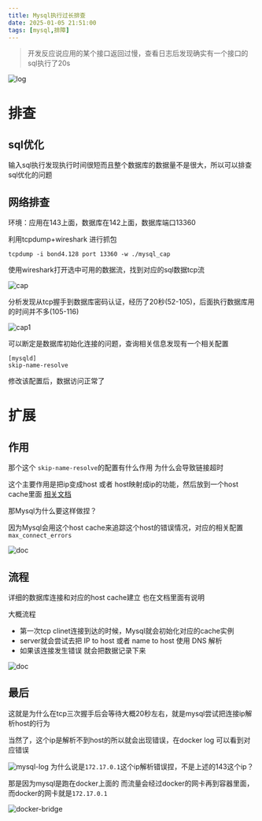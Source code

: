 ```yaml
---
title: Mysql执行过长排查
date: 2025-01-05 21:51:00
tags: [mysql,排障]
---
```



> 开发反应说应用的某个接口返回过慢，查看日志后发现确实有一个接口的sql执行了20s

![log](.\log.jpg)

# 排查

## sql优化

输入sql执行发现执行时间很短而且整个数据库的数据量不是很大，所以可以排查sql优化的问题

## 网络排查

环境：应用在143上面，数据库在142上面，数据库端口13360

利用tcpdump+wireshark 进行抓包

```shell
tcpdump -i bond4.128 port 13360 -w ./mysql_cap
```

使用wireshark打开选中可用的数据流，找到对应的sql数据tcp流

![cap](.\cap.jpg)

分析发现从tcp握手到数据库密码认证，经历了20秒(52-105)，后面执行数据库用的时间并不多(105-116)

![cap1](.\cap1.jpg)

可以断定是数据库初始化连接的问题，查询相关信息发现有一个相关配置

```shell
[mysqld]
skip-name-resolve
```

修改该配置后，数据访问正常了

# 扩展

## 作用

那个这个 `skip-name-resolve`的配置有什么作用 为什么会导致链接超时

这个主要作用是把ip变成host 或者 host映射成ip的功能，然后放到一个host cache里面 [相关文档](https://dev.mysql.com/doc/refman/8.4/en/host-cache.html)

那Mysql为什么要这样做捏？

因为Mysql会用这个host cache来追踪这个host的错误情况，对应的相关配置 `max_connect_errors` 

![doc](.\doc.png)

## 流程

详细的数据库连接和对应的host cache建立 也在文档里面有说明

大概流程

+ 第一次tcp clinet连接到达的时候，Mysql就会初始化对应的cache实例
+ server就会尝试去把 IP to host 或者 name to host 使用 DNS 解析
+ 如果该连接发生错误 就会把数据记录下来 

![doc](.\doc1.png)

## 最后

这就是为什么在tcp三次握手后会等待大概20秒左右，就是mysql尝试把连接ip解析host的行为

当然了，这个ip是解析不到host的所以就会出现错误，在docker log 可以看到对应错误

![mysql-log](.\mysql-log.png)
为什么说是`172.17.0.1`这个ip解析错误捏，不是上述的143这个ip？

那是因为mysql是跑在docker上面的 而流量会经过docker的网卡再到容器里面，而docker的网卡就是`172.17.0.1`

![docker-bridge](.\docker-bridge.png)


